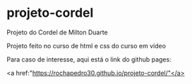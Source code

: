 # projeto-cordel
Projeto do Cordel de Milton Duarte

Projeto feito no curso de html e css do curso em vídeo

Para caso de interesse, aqui está o link do github pages: 

<a href:"https://rochapedro30.github.io/projeto-cordel/"</a>
